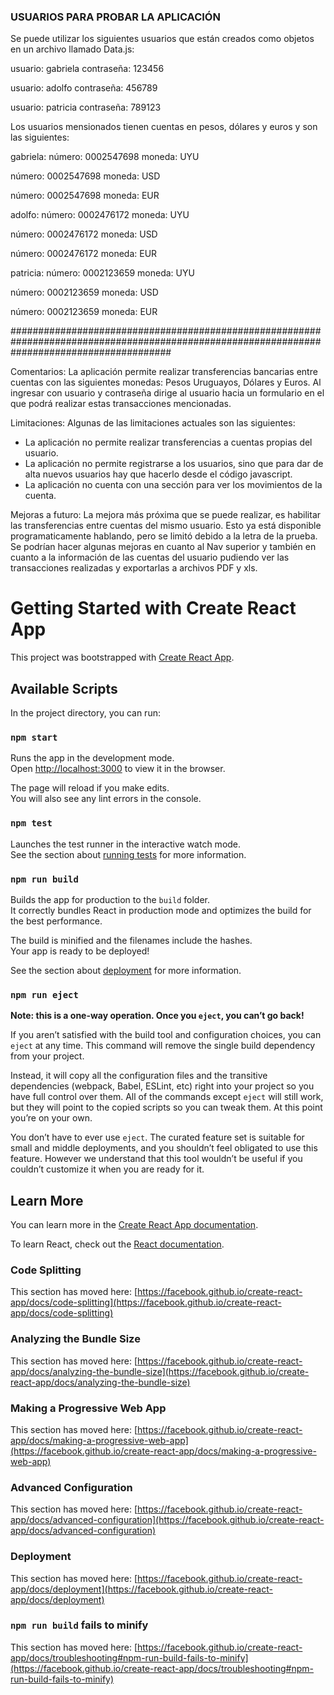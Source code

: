 ### USUARIOS PARA PROBAR LA APLICACIÓN ##

Se puede utilizar los siguientes usuarios que están creados como objetos en un archivo llamado Data.js:

usuario: gabriela
contraseña: 123456

usuario: adolfo
contraseña: 456789

usuario: patricia
contraseña: 789123

Los usuarios mensionados tienen cuentas en pesos, dólares y euros y son las siguientes:

gabriela:
número: 0002547698
moneda: UYU

número: 0002547698
moneda: USD

número: 0002547698
moneda: EUR

adolfo:
número: 0002476172
moneda: UYU

número: 0002476172
moneda: USD

número: 0002476172
moneda: EUR

patricia:
número: 0002123659
moneda: UYU

número: 0002123659
moneda: USD

número: 0002123659
moneda: EUR

#############################################################################################################################################

Comentarios: La aplicación permite realizar transferencias bancarias entre cuentas con las siguientes monedas: Pesos Uruguayos, Dólares y Euros. Al ingresar con usuario y contraseña dirige al usuario hacia un formulario en el que podrá realizar estas transacciones mencionadas.

Limitaciones: Algunas de las limitaciones actuales son las siguientes:
- La aplicación no permite realizar transferencias a cuentas propias del usuario.
- La aplicación no permite registrarse a los usuarios, sino que para dar de alta nuevos usuarios hay que hacerlo desde el código javascript.
- La aplicación no cuenta con una sección para ver los movimientos de la cuenta.

Mejoras a futuro: La mejora más próxima que se puede realizar, es habilitar las transferencias entre cuentas del mismo usuario. Esto ya está disponible programaticamente hablando, pero se limitó debido a la letra de la prueba.
Se podrían hacer algunas mejoras en cuanto al Nav superior y también en cuanto a la información de las cuentas del usuario pudiendo ver las transacciones realizadas y exportarlas a archivos PDF y xls.

# Getting Started with Create React App

This project was bootstrapped with [Create React App](https://github.com/facebook/create-react-app).

## Available Scripts

In the project directory, you can run:

### `npm start`

Runs the app in the development mode.\
Open [http://localhost:3000](http://localhost:3000) to view it in the browser.

The page will reload if you make edits.\
You will also see any lint errors in the console.

### `npm test`

Launches the test runner in the interactive watch mode.\
See the section about [running tests](https://facebook.github.io/create-react-app/docs/running-tests) for more information.

### `npm run build`

Builds the app for production to the `build` folder.\
It correctly bundles React in production mode and optimizes the build for the best performance.

The build is minified and the filenames include the hashes.\
Your app is ready to be deployed!

See the section about [deployment](https://facebook.github.io/create-react-app/docs/deployment) for more information.

### `npm run eject`

**Note: this is a one-way operation. Once you `eject`, you can’t go back!**

If you aren’t satisfied with the build tool and configuration choices, you can `eject` at any time. This command will remove the single build dependency from your project.

Instead, it will copy all the configuration files and the transitive dependencies (webpack, Babel, ESLint, etc) right into your project so you have full control over them. All of the commands except `eject` will still work, but they will point to the copied scripts so you can tweak them. At this point you’re on your own.

You don’t have to ever use `eject`. The curated feature set is suitable for small and middle deployments, and you shouldn’t feel obligated to use this feature. However we understand that this tool wouldn’t be useful if you couldn’t customize it when you are ready for it.

## Learn More

You can learn more in the [Create React App documentation](https://facebook.github.io/create-react-app/docs/getting-started).

To learn React, check out the [React documentation](https://reactjs.org/).

### Code Splitting

This section has moved here: [https://facebook.github.io/create-react-app/docs/code-splitting](https://facebook.github.io/create-react-app/docs/code-splitting)

### Analyzing the Bundle Size

This section has moved here: [https://facebook.github.io/create-react-app/docs/analyzing-the-bundle-size](https://facebook.github.io/create-react-app/docs/analyzing-the-bundle-size)

### Making a Progressive Web App

This section has moved here: [https://facebook.github.io/create-react-app/docs/making-a-progressive-web-app](https://facebook.github.io/create-react-app/docs/making-a-progressive-web-app)

### Advanced Configuration

This section has moved here: [https://facebook.github.io/create-react-app/docs/advanced-configuration](https://facebook.github.io/create-react-app/docs/advanced-configuration)

### Deployment

This section has moved here: [https://facebook.github.io/create-react-app/docs/deployment](https://facebook.github.io/create-react-app/docs/deployment)

### `npm run build` fails to minify

This section has moved here: [https://facebook.github.io/create-react-app/docs/troubleshooting#npm-run-build-fails-to-minify](https://facebook.github.io/create-react-app/docs/troubleshooting#npm-run-build-fails-to-minify)
